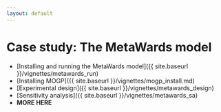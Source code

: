 ```yaml
---
layout: default
---
```


# Case study: The MetaWards model

- [Installing and running the MetaWards model]({{ site.baseurl }}/vignettes/metawards_run)
- [Installing MOGP]({{ site.baseurl }}/vignettes/mogp_install.md)
- [Experimental design]({{ site.baseurl }}/vignettes/metawards_design)
- [Sensitivity analysis]({{ site.baseurl }}/vignettes/metawards_sa)
- **MORE HERE**


